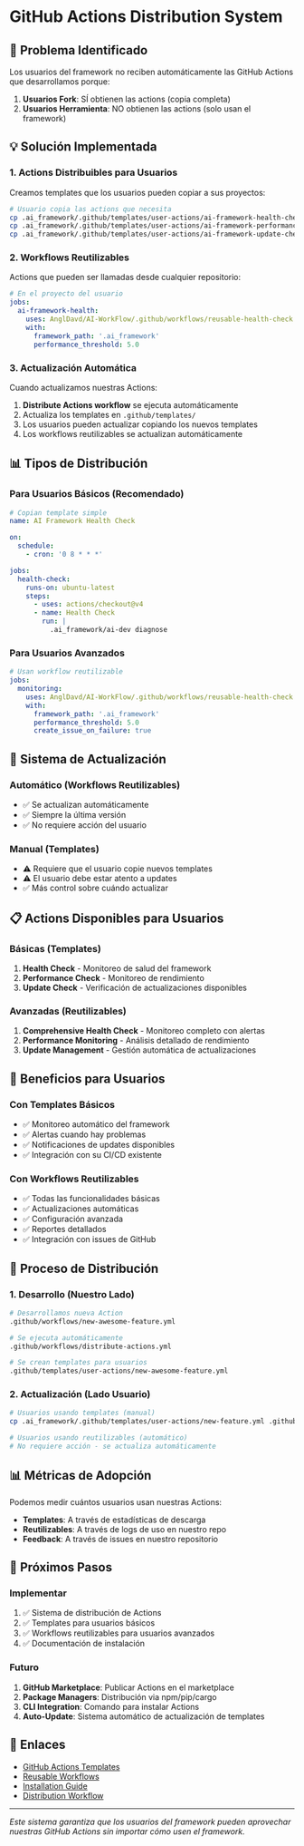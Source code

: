 # GitHub Actions Distribution System

## 🎯 **Problema Identificado**

Los usuarios del framework no reciben automáticamente las GitHub Actions que desarrollamos porque:

1. **Usuarios Fork**: SÍ obtienen las actions (copia completa)
2. **Usuarios Herramienta**: NO obtienen las actions (solo usan el framework)

## 💡 **Solución Implementada**

### **1. Actions Distribuibles para Usuarios**

Creamos templates que los usuarios pueden copiar a sus proyectos:

```bash
# Usuario copia las actions que necesita
cp .ai_framework/.github/templates/user-actions/ai-framework-health-check.yml .github/workflows/
cp .ai_framework/.github/templates/user-actions/ai-framework-performance.yml .github/workflows/
cp .ai_framework/.github/templates/user-actions/ai-framework-update-check.yml .github/workflows/
```

### **2. Workflows Reutilizables**

Actions que pueden ser llamadas desde cualquier repositorio:

```yaml
# En el proyecto del usuario
jobs:
  ai-framework-health:
    uses: AnglDavd/AI-WorkFlow/.github/workflows/reusable-health-check.yml@main
    with:
      framework_path: '.ai_framework'
      performance_threshold: 5.0
```

### **3. Actualización Automática**

Cuando actualizamos nuestras Actions:

1. **Distribute Actions workflow** se ejecuta automáticamente
2. Actualiza los templates en `.github/templates/`
3. Los usuarios pueden actualizar copiando los nuevos templates
4. Los workflows reutilizables se actualizan automáticamente

## 📊 **Tipos de Distribución**

### **Para Usuarios Básicos** (Recomendado)
```yaml
# Copian template simple
name: AI Framework Health Check

on:
  schedule:
    - cron: '0 8 * * *'

jobs:
  health-check:
    runs-on: ubuntu-latest
    steps:
      - uses: actions/checkout@v4
      - name: Health Check
        run: |
          .ai_framework/ai-dev diagnose
```

### **Para Usuarios Avanzados**
```yaml
# Usan workflow reutilizable
jobs:
  monitoring:
    uses: AnglDavd/AI-WorkFlow/.github/workflows/reusable-health-check.yml@main
    with:
      framework_path: '.ai_framework'
      performance_threshold: 5.0
      create_issue_on_failure: true
```

## 🔄 **Sistema de Actualización**

### **Automático (Workflows Reutilizables)**
- ✅ Se actualizan automáticamente
- ✅ Siempre la última versión
- ✅ No requiere acción del usuario

### **Manual (Templates)**
- ⚠️ Requiere que el usuario copie nuevos templates
- ⚠️ El usuario debe estar atento a updates
- ✅ Más control sobre cuándo actualizar

## 📋 **Actions Disponibles para Usuarios**

### **Básicas** (Templates)
1. **Health Check** - Monitoreo de salud del framework
2. **Performance Check** - Monitoreo de rendimiento
3. **Update Check** - Verificación de actualizaciones disponibles

### **Avanzadas** (Reutilizables)
1. **Comprehensive Health Check** - Monitoreo completo con alertas
2. **Performance Monitoring** - Análisis detallado de rendimiento
3. **Update Management** - Gestión automática de actualizaciones

## 🎯 **Beneficios para Usuarios**

### **Con Templates Básicos**
- ✅ Monitoreo automático del framework
- ✅ Alertas cuando hay problemas
- ✅ Notificaciones de updates disponibles
- ✅ Integración con su CI/CD existente

### **Con Workflows Reutilizables**
- ✅ Todas las funcionalidades básicas
- ✅ Actualizaciones automáticas
- ✅ Configuración avanzada
- ✅ Reportes detallados
- ✅ Integración con issues de GitHub

## 🔧 **Proceso de Distribución**

### **1. Desarrollo (Nuestro Lado)**
```bash
# Desarrollamos nueva Action
.github/workflows/new-awesome-feature.yml

# Se ejecuta automáticamente
.github/workflows/distribute-actions.yml

# Se crean templates para usuarios
.github/templates/user-actions/new-awesome-feature.yml
```

### **2. Actualización (Lado Usuario)**
```bash
# Usuarios usando templates (manual)
cp .ai_framework/.github/templates/user-actions/new-feature.yml .github/workflows/

# Usuarios usando reutilizables (automático)
# No requiere acción - se actualiza automáticamente
```

## 📊 **Métricas de Adopción**

Podemos medir cuántos usuarios usan nuestras Actions:

- **Templates**: A través de estadísticas de descarga
- **Reutilizables**: A través de logs de uso en nuestro repo
- **Feedback**: A través de issues en nuestro repositorio

## 🎯 **Próximos Pasos**

### **Implementar**
1. ✅ Sistema de distribución de Actions
2. ✅ Templates para usuarios básicos
3. ✅ Workflows reutilizables para usuarios avanzados
4. ✅ Documentación de instalación

### **Futuro**
1. **GitHub Marketplace**: Publicar Actions en el marketplace
2. **Package Managers**: Distribución via npm/pip/cargo
3. **CLI Integration**: Comando para instalar Actions
4. **Auto-Update**: Sistema automático de actualización de templates

## 🔗 **Enlaces**

- [GitHub Actions Templates](.github/templates/user-actions/)
- [Reusable Workflows](.github/workflows/reusable-*)
- [Installation Guide](.github/templates/GITHUB_ACTIONS_SETUP.md)
- [Distribution Workflow](.github/workflows/distribute-actions.yml)

---

*Este sistema garantiza que los usuarios del framework pueden aprovechar nuestras GitHub Actions sin importar cómo usen el framework.*